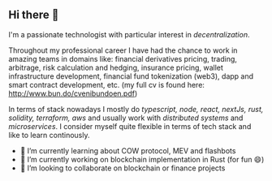 ## Hi there 👋

I'm a passionate technologist with particular interest in _decentralization_.

Throughout my professional career I have had the chance to work in amazing teams in domains like: financial derivatives pricing, trading, arbitrage, risk calculation and hedging, insurance pricing, wallet infrastructure development, financial fund tokenization (web3), dapp and smart contract development, etc. (my full cv is found here: http://www.bun.do/cvenibundoen.pdf)

In terms of stack nowadays I mostly do _typescript, node, react, nextJs, rust, solidity, terraform, aws_ and usually work with _distributed systems_ and _microservices_.
I consider myself quite flexible in terms of tech stack and like to learn continously.

- 🌱 I’m currently learning about COW protocol, MEV and flashbots
- 🔭 I’m currently working on blockchain implementation in Rust (for fun 😄)
- 👯 I’m looking to collaborate on blockchain or finance projects

<!--
**enibundo/enibundo** is a ✨ _special_ ✨ repository because its `README.md` (this file) appears on your GitHub profile.

Here are some ideas to get you started:

- 🔭 I’m currently working on ...
- 🌱 I’m currently learning ...
- 👯 I’m looking to collaborate on ...
- 🤔 I’m looking for help with ...
- 💬 Ask me about ...
- 📫 How to reach me: ...
- 😄 Pronouns: ...
- ⚡ Fun fact: ...
-->
